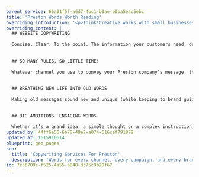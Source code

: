 ```yaml
---
parent_service: 66a31f5f-a6d7-4bc1-b0ae-e0ba5eac5ebc
title: 'Preston Words Worth Reading'
overriding_introduction: '<p>Think!Creative works with small businesses and global organisations based in Preston. They are all looking to get their message across to a wider audience. Whether that&rsquo;s in the form of posters, emails, web, social media or brochures, we can help. If they have a story to tell or just a short 3-word message, it all needs to be delivered with clarity. Think!Creative&rsquo;s copywriting experts ensure that every word is worth reading.</p>'
overriding_content: |
  ## WEBSITE COPYWRITING
  
  Concise. Clear. To the point. The information your customers need, delivered simply. Like this.
  
  
  ## SO MANY RULES, SO LITTLE TIME!
  
  Whatever channel you use to convey your Preston company’s message, there are rules to follow. For Twitter, you need to stick to 140 characters. If it’s a poster headline you’ll need no more than 14 words. Web content only needs a few words and so SEO copy needs to say a lot in bitesize chunks. Find out how Think!Creative’s copywriting experts can make the messaging work for your Preston company, whatever the channel.
  
  
  ## BREATHING NEW LIFE INTO OLD WORDS
  
  Making old messages sound new and unique (while keeping to brand guidelines) isn’t easy. Think!Creative’s copywriters are always looking to say something new while keeping your company message on brand and focused on the goal.
  
  
  ## BIG AMBITIONS. ENGAGING WORDS.
  
  Whether it’s a grand idea, a simple thought or a complex instruction, your Preston business needs copywriting that makes its mark. Contact our copywriters to find out how they can get your messaging to work for you.
updated_by: 44ff6e56-6b78-49e2-a074-616caf791879
updated_at: 1615910614
blueprint: geo_pages
seo:
  title: 'Copywriting Services For Preston'
  description: 'Words for every channel, every campaign, and every brand. For copywriting for your Preston business, call Think!Creative on 01253 297900.'
id: 7c56709c-f525-4a55-a048-dc75c9b20f67
---
```

